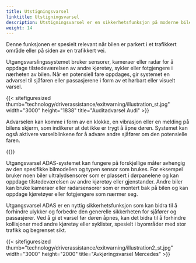 ```yaml
---
title: Utstigningsvarsel
linktitle: Utstigningsvarsel
description: Utstigningsvarsel er en sikkerhetsfunksjon på moderne biler som er designet for å varsle sjåfører og passasjerer om potensielle farer når de gjør seg klare til å gå ut av kjøretøyet.
weight: 14
---
```

<!-- markdownlint-disable MD033 -->
Denne funksjonen er spesielt relevant når bilen er parkert i et trafikkert område eller på siden av en trafikkert vei.

Utgangsvarslingssystemet bruker sensorer, kameraer eller radar for å oppdage tilstedeværelsen av andre kjøretøy, sykler eller fotgjengere i nærheten av bilen. Når en potensiell fare oppdages, gir systemet en advarsel til sjåføren eller passasjerene i form av et hørbart eller visuelt varsel.

{{< sitefiguresized thumb="technology/driverassistance/exitwarning/illustration_st.jpg" width="3000" height="1838" title="Auditadvarsel Audi" >}}



Advarselen kan komme i form av en klokke, en vibrasjon eller en melding på bilens skjerm, som indikerer at det ikke er trygt å åpne døren. Systemet kan også aktivere varselblinkene for å advare andre sjåfører om den potensielle faren.

{{<evkxdisplayaddarticle />}}

Utgangsvarsel ADAS-systemet kan fungere på forskjellige måter avhengig av den spesifikke bilmodellen og typen sensor som brukes. For eksempel bruker noen biler ultralydsensorer som er plassert i dørpanelene og kan oppdage tilstedeværelsen av andre kjøretøy eller gjenstander. Andre biler kan bruke kameraer eller radarsensorer som er montert bak på bilen og kan oppdage kjøretøyer eller fotgjengere som nærmer seg.

Utgangsvarsel ADAS er en nyttig sikkerhetsfunksjon som kan bidra til å forhindre ulykker og forbedre den generelle sikkerheten for sjåfører og passasjerer. Ved å gi et varsel før døren åpnes, kan det bidra til å forhindre kollisjoner med andre kjøretøy eller syklister, spesielt i byområder med stor trafikk og begrenset sikt.

{{< sitefiguresized thumb="technology/driverassistance/exitwarning/illustration2_st.jpg" width="3000" height="2000" title="Avkjøringsvarsel Mercedes" >}}